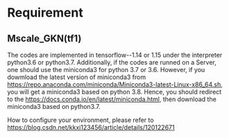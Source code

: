 # Requirement

## Mscale_GKN(tf1)
The codes are implemented in tensorflow--1.14 or 1.15 under the interpreter python3.6 or python3.7. Additionally, if the codes are runned on a Server, one should use the miniconda3 for python 3.7 or 3.6. However, if you dowmload the latest version of miniconda3 from https://repo.anaconda.com/miniconda/Miniconda3-latest-Linux-x86_64.sh, you will get a miniconda3 based on python 3.8. Hence, you should redirect to the https://docs.conda.io/en/latest/miniconda.html, then download the miniconda3 based on python3.7.

How to configure your environment, please refer to https://blog.csdn.net/kkxi123456/article/details/120122671
